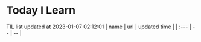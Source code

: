 # Today I Learn 
TIL list updated at 2023-01-07 02:12:01
| name | url | updated time |
| :--- | -- | -- |
